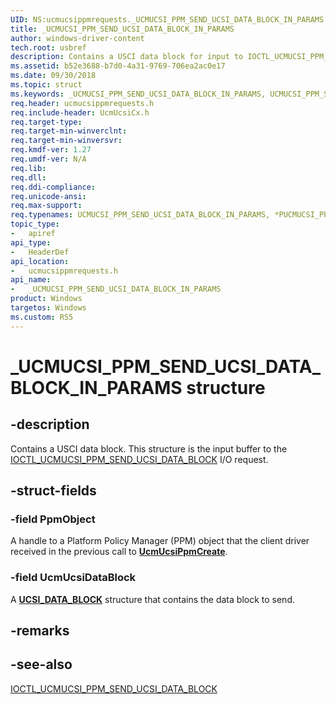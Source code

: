 ```yaml
---
UID: NS:ucmucsippmrequests._UCMUCSI_PPM_SEND_UCSI_DATA_BLOCK_IN_PARAMS
title: _UCMUCSI_PPM_SEND_UCSI_DATA_BLOCK_IN_PARAMS
author: windows-driver-content
tech.root: usbref
description: Contains a USCI data block for input to IOCTL_UCMUCSI_PPM_SEND_UCSI_DATA_BLOCK.
ms.assetid: b52e3688-b7d0-4a31-9769-706ea2ac0e17
ms.date: 09/30/2018
ms.topic: struct
ms.keywords: _UCMUCSI_PPM_SEND_UCSI_DATA_BLOCK_IN_PARAMS, UCMUCSI_PPM_SEND_UCSI_DATA_BLOCK_IN_PARAMS, *PUCMUCSI_PPM_SEND_UCSI_DATA_BLOCK_IN_PARAMS, 
req.header: ucmucsippmrequests.h
req.include-header: UcmUcsiCx.h
req.target-type:
req.target-min-winverclnt:
req.target-min-winversvr:
req.kmdf-ver: 1.27
req.umdf-ver: N/A
req.lib:
req.dll:
req.ddi-compliance:
req.unicode-ansi:
req.max-support:
req.typenames: UCMUCSI_PPM_SEND_UCSI_DATA_BLOCK_IN_PARAMS, *PUCMUCSI_PPM_SEND_UCSI_DATA_BLOCK_IN_PARAMS
topic_type: 
-	apiref
api_type: 
-	HeaderDef
api_location: 
-	ucmucsippmrequests.h
api_name: 
-	_UCMUCSI_PPM_SEND_UCSI_DATA_BLOCK_IN_PARAMS
product: Windows
targetos: Windows
ms.custom: RS5
---
```


# _UCMUCSI_PPM_SEND_UCSI_DATA_BLOCK_IN_PARAMS structure

## -description
Contains a USCI data block. This structure is the input buffer to the [IOCTL_UCMUCSI_PPM_SEND_UCSI_DATA_BLOCK](ni-ucmucsippmrequests-ioctl_ucmucsi_ppm_send_ucsi_data_block.md) I/O request.

## -struct-fields

### -field PpmObject
A handle to a Platform Policy Manager (PPM) object that the client driver received in the previous call to [**UcmUcsiPpmCreate**](nf-ucmucsippm-ucmucsippmcreate.md).
 
### -field UcmUcsiDataBlock
A [**UCSI_DATA_BLOCK**](../ucmucsispec/ns-ucmucsispec-_ucsi_data_block.md) structure that contains the data block to send.  

## -remarks

## -see-also
[IOCTL_UCMUCSI_PPM_SEND_UCSI_DATA_BLOCK](ni-ucmucsippmrequests-ioctl_ucmucsi_ppm_send_ucsi_data_block.md)
